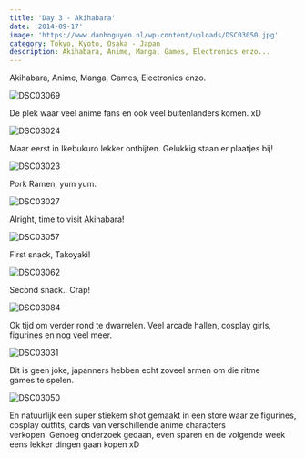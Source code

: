```yaml
---
title: 'Day 3 - Akihabara'
date: '2014-09-17'
image: 'https://www.danhnguyen.nl/wp-content/uploads/DSC03050.jpg'
category: Tokyo, Kyoto, Osaka - Japan
description: Akihabara, Anime, Manga, Games, Electronics enzo...
---
```


Akihabara, Anime, Manga, Games, Electronics enzo.

![DSC03069](https://www.danhnguyen.nl/wp-content/uploads/DSC03069-1024x575.jpg)

De plek waar veel anime fans en ook veel buitenlanders komen. xD

![DSC03024](https://www.danhnguyen.nl/wp-content/uploads/DSC03024-1024x575.jpg)

Maar eerst in Ikebukuro lekker ontbijten. Gelukkig staan er plaatjes bij!

![DSC03023](https://www.danhnguyen.nl/wp-content/uploads/DSC03023-1024x575.jpg)

Pork Ramen, yum yum.

![DSC03027](https://www.danhnguyen.nl/wp-content/uploads/DSC03027-1024x575.jpg)

Alright, time to visit Akihabara!

![DSC03057](https://www.danhnguyen.nl/wp-content/uploads/DSC03057-1024x575.jpg)

First snack, Takoyaki!

![DSC03062](https://www.danhnguyen.nl/wp-content/uploads/DSC03062-1024x575.jpg)

Second snack.. Crap!

![DSC03084](https://www.danhnguyen.nl/wp-content/uploads/DSC03084-1024x575.jpg)

Ok tijd om verder rond te dwarrelen. Veel arcade hallen, cosplay girls, figurines en nog veel meer.

![DSC03031](https://www.danhnguyen.nl/wp-content/uploads/DSC03031-1024x575.jpg)

Dit is geen joke, japanners hebben echt zoveel armen om die ritme games te spelen.

![DSC03050](https://www.danhnguyen.nl/wp-content/uploads/DSC03050-1024x575.jpg)

En natuurlijk een super stiekem shot gemaakt in een store waar ze figurines, cosplay outfits, cards van verschillende anime characters verkopen. Genoeg onderzoek gedaan, even sparen en de volgende week eens lekker dingen gaan kopen xD
